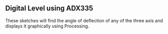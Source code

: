 ## Digital Level using ADX335

These sketches will find the angle of deflection of any of the three axis and displays it graphically using Processing.
